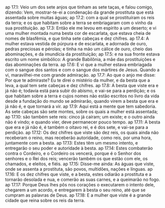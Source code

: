 ap 17.1: Veio um dos sete anjos que tinham as sete taças, e falou comigo, dizendo: Vem, mostrar-te-ei a condenação da grande prostituta que está assentada sobre muitas águas;
ap 17.2: com a qual se prostituíram os reis da terra; e os que habitam sobre a terra se embriagaram com o vinho da sua prostituição.
ap 17.3: Então ele me levou em espírito a um deserto; e vi uma mulher montada numa besta cor de escarlata, que estava cheia de nomes de blasfêmia, e que tinha sete cabeças e dez chifres.
ap 17.4: A mulher estava vestida de púrpura e de escarlata, e adornada de ouro, pedras preciosas e pérolas; e tinha na mão um cálice de ouro, cheio das abominações, e da imundícia da prostituição;
ap 17.5: e na sua fronte estava escrito um nome simbólico: A grande Babilônia, a mãe das prostituições e das abominações da terra.
ap 17.6: E vi que a mulher estava embriagada com o sangue dos santos e com o sangue dos mártires de Jesus. Quando a vi, maravilhei-me com grande admiração.
ap 17.7: Ao que o anjo me disse: Por que te admiraste? Eu te direi o mistério da mulher, e da besta que a leva, a qual tem sete cabeças e dez chifres.
ap 17.8: A besta que viste era e já não é; todavia está para subir do abismo, e vai-se para a perdição; e os que habitam sobre a terra e cujos nomes não estão escritos no livro da vida desde a fundação do mundo se admirarão, quando virem a besta que era e já não é, e que tornará a vir.
ap 17.9: Aqui está a mente que tem sabedoria. As sete cabeças são sete montes, sobre os quais a mulher está assentada;
ap 17.10: são também sete reis: cinco já caíram; um existe; e o outro ainda não é vindo; e quando vier, deve permanecer pouco tempo.
ap 17.11: A besta que era e já não é, é também o oitavo rei, e é dos sete, e vai-se para a perdição.
ap 17.12: Os dez chifres que viste são dez reis, os quais ainda não receberam o reino, mas receberão autoridade, como reis, por uma hora, juntamente com a besta.
ap 17.13: Estes têm um mesmo intento, e entregarão o seu poder e autoridade à besta.
ap 17.14: Estes combaterão contra o Cordeiro, e o Cordeiro os vencerá, porque é o Senhor dos senhores e o Rei dos reis; vencerão também os que estão com ele, os chamados, e eleitos, e fiéis.
ap 17.15: Disse-me ainda: As águas que viste, onde se assenta a prostituta, são povos, multidões, nações e línguas.
ap 17.16: E os dez chifres que viste, e a besta, estes odiarão a prostituta e a tornarão desolada e nua, e comerão as suas carnes, e a queimarão no fogo.
ap 17.17: Porque Deus lhes pôs nos corações o executarem o intento dele, chegarem a um acordo, e entregarem à besta o seu reino, até que se cumpram as palavras de Deus.
ap 17.18: E a mulher que viste é a grande cidade que reina sobre os reis da terra.
